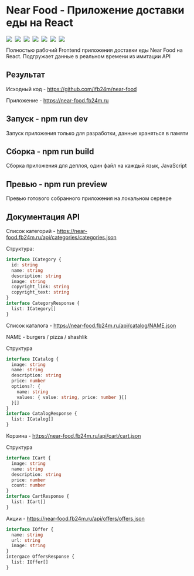 # Near Food - Приложение доставки еды на React

<div style="display:flex;gap:8px;flex-wrap:wrap">
<img src="https://img.shields.io/badge/TypeScript-blue">
<img src="https://img.shields.io/badge/SCSS-e28c9a">
<img src="https://img.shields.io/badge/React-4fafc9">
<img src="https://img.shields.io/badge/Fluent_UI-aaa4f0">
<img src="https://img.shields.io/badge/React_Query-f0513c">
<img src="https://img.shields.io/badge/Axios-671ddf">
<img src="https://img.shields.io/badge/Vite-f2a000">
</div>

Полностью рабочий Frontend приложения доставки еды Near Food на React. Подгружает данные в реальном времени из имитации API

## Результат

Исходный код - https://github.com/ifb24m/near-food

Приложение - https://near-food.fb24m.ru

## Запуск - npm run dev
Запуск приложения только для разработки, данные храняться в памяти
## Сборка - npm run build
Сборка приложения для деплоя, один файл на каждый язык, JavaScript
## Превью - npm run preview
Превью готового собранного приложения на локальном сервере

## Документация API
Список категорий - https://near-food.fb24m.ru/api/categories/categories.json

Структура:

```TypeScript
interface ICategory {
  id: string
  name: string
  description: string
  image: string
  copyright_link: string
  copyright_text: string
}
interface CategoryResponse {
  list: ICategory[]
}
```

Список каталога - https://near-food.fb24m.ru/api/catalog/NAME.json

NAME - burgers / pizza / shashlik

Структура
```TypeScript
interface ICatalog {
  image: string
  name: string
  description: string
  price: number
  options?: {
    name: string
    values: { value: string, price: number }[]
  }[]
}
interface CatalogResponse {
  list: ICatalog[]
}
```

Корзина - https://near-food.fb24m.ru/api/cart/cart.json

Структура
```TypeScript
interface ICart {
  image: string
  name: string
  description: string
  price: number
  count: number
}
interface CartResponse {
  list: ICart[]
}
```

Акции - https://near-food.fb24m.ru/api/offers/offers.json

```TypeScript
interface IOffer {
  name: string
  url: string
  image: string
}
intergace OffersResponse {
  list: IOffer[]
}
```
